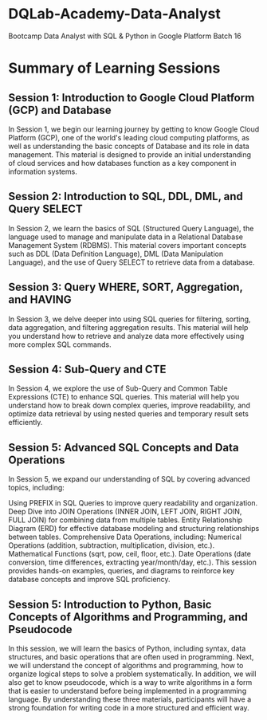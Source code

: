 # DQLab-Academy-Data-Analyst
Bootcamp Data Analyst with SQL &amp; Python in Google Platform Batch 16

# Summary of Learning Sessions

## **Session 1: Introduction to Google Cloud Platform (GCP) and Database** 
In Session 1, we begin our learning journey by getting to know Google Cloud Platform (GCP), one of the world's leading cloud computing platforms, as well as understanding the basic concepts of Database and its role in data management. This material is designed to provide an initial understanding of cloud services and how databases function as a key component in information systems.

## **Session 2: Introduction to SQL, DDL, DML, and Query SELECT** 
In Session 2, we learn the basics of SQL (Structured Query Language), the language used to manage and manipulate data in a Relational Database Management System (RDBMS). This material covers important concepts such as DDL (Data Definition Language), DML (Data Manipulation Language), and the use of Query SELECT to retrieve data from a database.

## **Session 3: Query WHERE, SORT, Aggregation, and HAVING**
In Session 3, we delve deeper into using SQL queries for filtering, sorting, data aggregation, and filtering aggregation results. This material will help you understand how to retrieve and analyze data more effectively using more complex SQL commands.

## **Session 4: Sub-Query and CTE**
In Session 4, we explore the use of Sub-Query and Common Table Expressions (CTE) to enhance SQL queries. This material will help you understand how to break down complex queries, improve readability, and optimize data retrieval by using nested queries and temporary result sets efficiently. 

## **Session 5: Advanced SQL Concepts and Data Operations**
In Session 5, we expand our understanding of SQL by covering advanced topics, including:

Using PREFIX in SQL Queries to improve query readability and organization.
Deep Dive into JOIN Operations (INNER JOIN, LEFT JOIN, RIGHT JOIN, FULL JOIN) for combining data from multiple tables.
Entity Relationship Diagram (ERD) for effective database modeling and structuring relationships between tables.
Comprehensive Data Operations, including:
Numerical Operations (addition, subtraction, multiplication, division, etc.).
Mathematical Functions (sqrt, pow, ceil, floor, etc.).
Date Operations (date conversion, time differences, extracting year/month/day, etc.).
This session provides hands-on examples, queries, and diagrams to reinforce key database concepts and improve SQL proficiency.

## **Session 5: Introduction to Python, Basic Concepts of Algorithms and Programming, and Pseudocode**
In this session, we will learn the basics of Python, including syntax, data structures, and basic operations that are often used in programming. Next, we will understand the concept of algorithms and programming, how to organize logical steps to solve a problem systematically.
In addition, we will also get to know pseudocode, which is a way to write algorithms in a form that is easier to understand before being implemented in a programming language. By understanding these three materials, participants will have a strong foundation for writing code in a more structured and efficient way.
